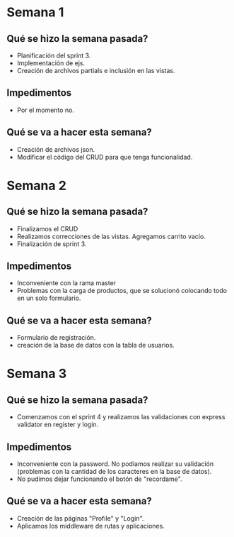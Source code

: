 # Semana 1

## Qué se hizo la semana pasada?

- Planificación del sprint 3.
- Implementación de ejs.
- Creación de archivos partials e inclusión en las vistas.

## Impedimentos

- Por el momento no.

## Qué se va a hacer esta semana?

- Creación de archivos json.
- Modificar el código del CRUD para que tenga funcionalidad.

# Semana 2

## Qué se hizo la semana pasada?

- Finalizamos el CRUD
- Realizamos correcciones de las vistas. Agregamos carrito vacío.
- Finalización de sprint 3.


## Impedimentos

- Inconveniente con la rama master
- Problemas con la carga de productos, que se solucionó colocando todo en un solo formulario. 

## Qué se va a hacer esta semana?

- Formulario de registración.
- creación de la base de datos con la tabla de usuarios.

# Semana 3

## Qué se hizo la semana pasada?

- Comenzamos con el sprint 4 y realizamos las validaciones con express validator en register y login. 


## Impedimentos

- Inconveniente con la password. No podiamos realizar su validación (problemas con la cantidad de los caracteres en la base de datos).
- No pudimos dejar funcionando el botón de "recordame".

## Qué se va a hacer esta semana?

- Creación de las páginas "Profile" y "Login".
- Aplicamos los middleware de rutas y aplicaciones.
